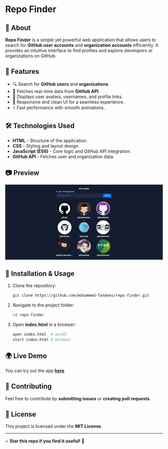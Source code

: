 # Repo Finder

## 📌 About
**Repo Finder** is a simple yet powerful web application that allows users to search for **GitHub user accounts** and **organization accounts** efficiently. It provides an intuitive interface to find profiles and explore developers or organizations on GitHub.

## 🚀 Features
- 🔍 Search for **GitHub users** and **organizations**.
- 📡 Fetches real-time data from **GitHub API**.
- 📸 Displays user avatars, usernames, and profile links.
- 🎨 Responsive and clean UI for a seamless experience.
- ⚡ Fast performance with smooth animations.

## 🛠️ Technologies Used
- **HTML** - Structure of the application.
- **CSS** - Styling and layout design.
- **JavaScript (ES6)** - Core logic and GitHub API integration.
- **GitHub API** - Fetches user and organization data.

## 📷 Preview
![Repo Finder Screenshot](assets/Screenshot.png)

## 🔧 Installation & Usage
1. Clone the repository:
   ```sh
   git clone https://github.com/mohammed-fandees/repo-finder.git
   ```
2. Navigate to the project folder:
   ```sh
   cd repo-finder
   ```
3. Open **index.html** in a browser:
   ```sh
   open index.html  # macOS
   start index.html # Windows
   ```

## 🌍 Live Demo
You can try out the app **[here](https://mohammed-fandees.github.io/repo-finder/)**

## 🤝 Contributing
Feel free to contribute by **submitting issues** or **creating pull requests**.

## 📜 License
This project is licensed under the **MIT License**.

---
⭐ **Star this repo if you find it useful!** 🚀

